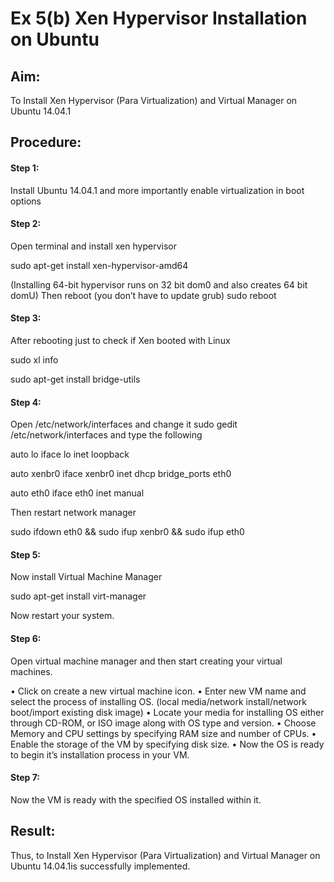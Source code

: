 # Ex 5(b) Xen Hypervisor Installation on Ubuntu

## Aim:

To Install Xen Hypervisor (Para Virtualization) and Virtual Manager on Ubuntu 14.04.1

## Procedure:

#### Step 1:	
Install Ubuntu 14.04.1 and more importantly enable virtualization in boot options

#### Step 2:	
Open terminal and install xen hypervisor

sudo apt-get install xen-hypervisor-amd64

(Installing 64-bit hypervisor runs on 32 bit dom0 and also creates 64 bit domU) Then reboot (you don’t have to update grub)
sudo reboot

#### Step 3:
After rebooting just to check if Xen booted with Linux

sudo xl info

sudo apt-get install bridge-utils

#### Step 4:
Open /etc/network/interfaces and change it sudo gedit /etc/network/interfaces and type the following

auto lo
iface lo inet loopback

auto xenbr0
iface xenbr0 inet dhcp bridge_ports eth0

auto eth0
iface eth0 inet manual

Then restart network manager

sudo ifdown eth0 && sudo ifup xenbr0 && sudo ifup eth0

#### Step 5:
Now install Virtual Machine Manager

sudo apt-get install virt-manager
 
Now restart your system.

#### Step 6:
Open virtual machine manager and then start creating your virtual machines.

•	Click on create a new virtual machine icon.
•	Enter new VM name and select the process of installing OS.
(local media/network install/network boot/import existing disk image)
•	Locate your media for installing OS either through CD-ROM, or ISO image along with OS type and version.
•	Choose Memory and CPU settings by specifying RAM size and number of CPUs.
•	Enable the storage of the VM by specifying disk size.
•	Now the OS is ready to begin it’s installation process in your VM.
#### Step 7:
Now the VM is ready with the specified OS installed within it.









## Result:
Thus, to Install Xen Hypervisor (Para Virtualization) and Virtual Manager on Ubuntu 14.04.1is successfully implemented.
